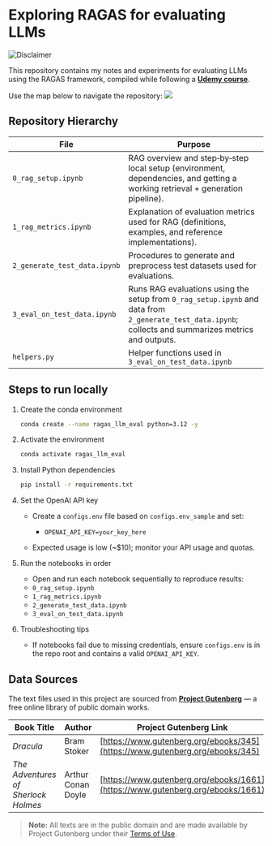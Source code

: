 # Exploring RAGAS for evaluating LLMs

![Disclaimer](https://img.shields.io/badge/Disclaimer-Human_created_images._Human_reviewed_AI_text_&_code-red?style=for-the-badge)

This repository contains my notes and experiments for evaluating LLMs using the RAGAS framework, compiled while following a **[Udemy course](https://www.udemy.com/certificate/UC-82acbab2-2ea4-46e4-8d6a-41a53062715a)**.

Use the map below to navigate the repository:
<image src="assets/Map to explore repo.png">

## Repository Hierarchy

| File | Purpose |
| ---- | ------- |
| `0_rag_setup.ipynb` | RAG overview and step‑by‑step local setup (environment, dependencies, and getting a working retrieval + generation pipeline). |
| `1_rag_metrics.ipynb` | Explanation of evaluation metrics used for RAG (definitions, examples, and reference implementations). |
| `2_generate_test_data.ipynb` | Procedures to generate and preprocess test datasets used for evaluations. |
| `3_eval_on_test_data.ipynb` | Runs RAG evaluations using the setup from `0_rag_setup.ipynb` and data from `2_generate_test_data.ipynb`; collects and summarizes metrics and outputs. |
|`helpers.py`| Helper functions used in `3_eval_on_test_data.ipynb`|

## Steps to run locally

1. Create the conda environment

    ```bash
    conda create --name ragas_llm_eval python=3.12 -y
    ```

2. Activate the environment

    ```bash
    conda activate ragas_llm_eval
    ```

3. Install Python dependencies

    ```bash
    pip install -r requirements.txt
    ```

4. Set the OpenAI API key
    - Create a `configs.env` file based on `configs.env_sample` and set:
        - `OPENAI_API_KEY=your_key_here`

    - Expected usage is low (~$10); monitor your API usage and quotas.

5. Run the notebooks in order
    - Open and run each notebook sequentially to reproduce results:
    - `0_rag_setup.ipynb`
    - `1_rag_metrics.ipynb`
    - `2_generate_test_data.ipynb`
    - `3_eval_on_test_data.ipynb`

6. Troubleshooting tips
    - If notebooks fail due to missing credentials, ensure `configs.env` is in the repo root and contains a valid `OPENAI_API_KEY`.

## Data Sources

The text files used in this project are sourced from **[Project Gutenberg](https://www.gutenberg.org/)** — a free online library of public domain works.

| Book Title                                    | Author                              | Project Gutenberg Link                                                         |
| --------------------------------------------- | ----------------------------------- | ------------------------------------------------------------------------------ |
| *Dracula*                                     | Bram Stoker                         | [https://www.gutenberg.org/ebooks/345](https://www.gutenberg.org/ebooks/345)   |
| *The Adventures of Sherlock Holmes*           | Arthur Conan Doyle                  | [https://www.gutenberg.org/ebooks/1661](https://www.gutenberg.org/ebooks/1661) |

> **Note:** All texts are in the public domain and are made available by Project Gutenberg under their [Terms of Use](https://www.gutenberg.org/policy/license.html).
